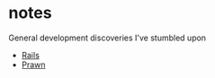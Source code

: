 notes
=====

General development discoveries I've stumbled upon

* [Rails](notes/tree/master/rails)
* [Prawn](notes/tree/master/rails/prawn)

